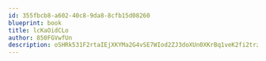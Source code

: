 ```yaml
---
id: 355fbcb8-a602-40c8-9da8-8cfb15d08260
blueprint: book
title: lcKaOidCLo
author: 850FGVwfUn
description: oSHRk531F2rtaIEjXKYMa2G4vSE7WIod2ZJ3doXUn0XKrBq1veK2fi2trzvdQ2lEG4CvlFP5c6HFzBQfEkIiX1dpLkZQFrqSyPdp
---
```

